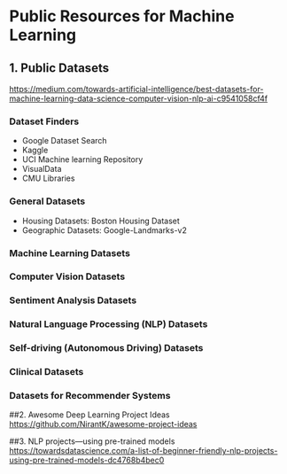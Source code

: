 # Public Resources for Machine Learning

## 1. Public Datasets
https://medium.com/towards-artificial-intelligence/best-datasets-for-machine-learning-data-science-computer-vision-nlp-ai-c9541058cf4f

### Dataset Finders
- Google Dataset Search
- Kaggle
- UCI Machine learning Repository
- VisualData
- CMU Libraries
### General Datasets
- Housing Datasets: Boston Housing Dataset
- Geographic Datasets: Google-Landmarks-v2
### Machine Learning Datasets
### Computer Vision Datasets
### Sentiment Analysis Datasets
### Natural Language Processing (NLP) Datasets
### Self-driving (Autonomous Driving) Datasets
### Clinical Datasets
### Datasets for Recommender Systems

##2. Awesome Deep Learning Project Ideas
https://github.com/NirantK/awesome-project-ideas

##3. NLP projects—using pre-trained models
https://towardsdatascience.com/a-list-of-beginner-friendly-nlp-projects-using-pre-trained-models-dc4768b4bec0
